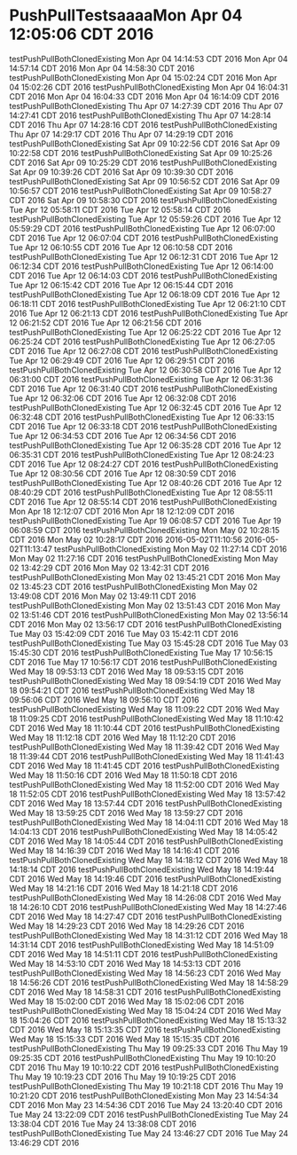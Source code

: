 # PushPullTestsaaaaMon Apr 04 12:05:06 CDT 2016
testPushPullBothClonedExisting Mon Apr 04 14:14:53 CDT 2016
Mon Apr 04 14:57:14 CDT 2016
Mon Apr 04 14:58:30 CDT 2016
testPushPullBothClonedExisting Mon Apr 04 15:02:24 CDT 2016
Mon Apr 04 15:02:26 CDT 2016
testPushPullBothClonedExisting Mon Apr 04 16:04:31 CDT 2016
Mon Apr 04 16:04:33 CDT 2016
Mon Apr 04 16:14:09 CDT 2016
testPushPullBothClonedExisting Thu Apr 07 14:27:39 CDT 2016
Thu Apr 07 14:27:41 CDT 2016
testPushPullBothClonedExisting Thu Apr 07 14:28:14 CDT 2016
Thu Apr 07 14:28:16 CDT 2016
testPushPullBothClonedExisting Thu Apr 07 14:29:17 CDT 2016
Thu Apr 07 14:29:19 CDT 2016
testPushPullBothClonedExisting Sat Apr 09 10:22:56 CDT 2016
Sat Apr 09 10:22:58 CDT 2016
testPushPullBothClonedExisting Sat Apr 09 10:25:26 CDT 2016
Sat Apr 09 10:25:29 CDT 2016
testPushPullBothClonedExisting Sat Apr 09 10:39:26 CDT 2016
Sat Apr 09 10:39:30 CDT 2016
testPushPullBothClonedExisting Sat Apr 09 10:56:52 CDT 2016
Sat Apr 09 10:56:57 CDT 2016
testPushPullBothClonedExisting Sat Apr 09 10:58:27 CDT 2016
Sat Apr 09 10:58:30 CDT 2016
testPushPullBothClonedExisting Tue Apr 12 05:58:11 CDT 2016
Tue Apr 12 05:58:14 CDT 2016
testPushPullBothClonedExisting Tue Apr 12 05:59:26 CDT 2016
Tue Apr 12 05:59:29 CDT 2016
testPushPullBothClonedExisting Tue Apr 12 06:07:00 CDT 2016
Tue Apr 12 06:07:04 CDT 2016
testPushPullBothClonedExisting Tue Apr 12 06:10:55 CDT 2016
Tue Apr 12 06:10:58 CDT 2016
testPushPullBothClonedExisting Tue Apr 12 06:12:31 CDT 2016
Tue Apr 12 06:12:34 CDT 2016
testPushPullBothClonedExisting Tue Apr 12 06:14:00 CDT 2016
Tue Apr 12 06:14:03 CDT 2016
testPushPullBothClonedExisting Tue Apr 12 06:15:42 CDT 2016
Tue Apr 12 06:15:44 CDT 2016
testPushPullBothClonedExisting Tue Apr 12 06:18:09 CDT 2016
Tue Apr 12 06:18:11 CDT 2016
testPushPullBothClonedExisting Tue Apr 12 06:21:10 CDT 2016
Tue Apr 12 06:21:13 CDT 2016
testPushPullBothClonedExisting Tue Apr 12 06:21:52 CDT 2016
Tue Apr 12 06:21:56 CDT 2016
testPushPullBothClonedExisting Tue Apr 12 06:25:22 CDT 2016
Tue Apr 12 06:25:24 CDT 2016
testPushPullBothClonedExisting Tue Apr 12 06:27:05 CDT 2016
Tue Apr 12 06:27:08 CDT 2016
testPushPullBothClonedExisting Tue Apr 12 06:29:49 CDT 2016
Tue Apr 12 06:29:51 CDT 2016
testPushPullBothClonedExisting Tue Apr 12 06:30:58 CDT 2016
Tue Apr 12 06:31:00 CDT 2016
testPushPullBothClonedExisting Tue Apr 12 06:31:36 CDT 2016
Tue Apr 12 06:31:40 CDT 2016
testPushPullBothClonedExisting Tue Apr 12 06:32:06 CDT 2016
Tue Apr 12 06:32:08 CDT 2016
testPushPullBothClonedExisting Tue Apr 12 06:32:45 CDT 2016
Tue Apr 12 06:32:48 CDT 2016
testPushPullBothClonedExisting Tue Apr 12 06:33:15 CDT 2016
Tue Apr 12 06:33:18 CDT 2016
testPushPullBothClonedExisting Tue Apr 12 06:34:53 CDT 2016
Tue Apr 12 06:34:56 CDT 2016
testPushPullBothClonedExisting Tue Apr 12 06:35:28 CDT 2016
Tue Apr 12 06:35:31 CDT 2016
testPushPullBothClonedExisting Tue Apr 12 08:24:23 CDT 2016
Tue Apr 12 08:24:27 CDT 2016
testPushPullBothClonedExisting Tue Apr 12 08:30:56 CDT 2016
Tue Apr 12 08:30:59 CDT 2016
testPushPullBothClonedExisting Tue Apr 12 08:40:26 CDT 2016
Tue Apr 12 08:40:29 CDT 2016
testPushPullBothClonedExisting Tue Apr 12 08:55:11 CDT 2016
Tue Apr 12 08:55:14 CDT 2016
testPushPullBothClonedExisting Mon Apr 18 12:12:07 CDT 2016
Mon Apr 18 12:12:09 CDT 2016
testPushPullBothClonedExisting Tue Apr 19 06:08:57 CDT 2016
Tue Apr 19 06:08:59 CDT 2016
testPushPullBothClonedExisting Mon May 02 10:28:15 CDT 2016
Mon May 02 10:28:17 CDT 2016
2016-05-02T11:10:56
2016-05-02T11:13:47
testPushPullBothClonedExisting Mon May 02 11:27:14 CDT 2016
Mon May 02 11:27:16 CDT 2016
testPushPullBothClonedExisting Mon May 02 13:42:29 CDT 2016
Mon May 02 13:42:31 CDT 2016
testPushPullBothClonedExisting Mon May 02 13:45:21 CDT 2016
Mon May 02 13:45:23 CDT 2016
testPushPullBothClonedExisting Mon May 02 13:49:08 CDT 2016
Mon May 02 13:49:11 CDT 2016
testPushPullBothClonedExisting Mon May 02 13:51:43 CDT 2016
Mon May 02 13:51:46 CDT 2016
testPushPullBothClonedExisting Mon May 02 13:56:14 CDT 2016
Mon May 02 13:56:17 CDT 2016
testPushPullBothClonedExisting Tue May 03 15:42:09 CDT 2016
Tue May 03 15:42:11 CDT 2016
testPushPullBothClonedExisting Tue May 03 15:45:28 CDT 2016
Tue May 03 15:45:30 CDT 2016
testPushPullBothClonedExisting Tue May 17 10:56:15 CDT 2016
Tue May 17 10:56:17 CDT 2016
testPushPullBothClonedExisting Wed May 18 09:53:13 CDT 2016
Wed May 18 09:53:15 CDT 2016
testPushPullBothClonedExisting Wed May 18 09:54:19 CDT 2016
Wed May 18 09:54:21 CDT 2016
testPushPullBothClonedExisting Wed May 18 09:56:06 CDT 2016
Wed May 18 09:56:10 CDT 2016
testPushPullBothClonedExisting Wed May 18 11:09:22 CDT 2016
Wed May 18 11:09:25 CDT 2016
testPushPullBothClonedExisting Wed May 18 11:10:42 CDT 2016
Wed May 18 11:10:44 CDT 2016
testPushPullBothClonedExisting Wed May 18 11:12:18 CDT 2016
Wed May 18 11:12:20 CDT 2016
testPushPullBothClonedExisting Wed May 18 11:39:42 CDT 2016
Wed May 18 11:39:44 CDT 2016
testPushPullBothClonedExisting Wed May 18 11:41:43 CDT 2016
Wed May 18 11:41:45 CDT 2016
testPushPullBothClonedExisting Wed May 18 11:50:16 CDT 2016
Wed May 18 11:50:18 CDT 2016
testPushPullBothClonedExisting Wed May 18 11:52:00 CDT 2016
Wed May 18 11:52:05 CDT 2016
testPushPullBothClonedExisting Wed May 18 13:57:42 CDT 2016
Wed May 18 13:57:44 CDT 2016
testPushPullBothClonedExisting Wed May 18 13:59:25 CDT 2016
Wed May 18 13:59:27 CDT 2016
testPushPullBothClonedExisting Wed May 18 14:04:11 CDT 2016
Wed May 18 14:04:13 CDT 2016
testPushPullBothClonedExisting Wed May 18 14:05:42 CDT 2016
Wed May 18 14:05:44 CDT 2016
testPushPullBothClonedExisting Wed May 18 14:16:39 CDT 2016
Wed May 18 14:16:41 CDT 2016
testPushPullBothClonedExisting Wed May 18 14:18:12 CDT 2016
Wed May 18 14:18:14 CDT 2016
testPushPullBothClonedExisting Wed May 18 14:19:44 CDT 2016
Wed May 18 14:19:46 CDT 2016
testPushPullBothClonedExisting Wed May 18 14:21:16 CDT 2016
Wed May 18 14:21:18 CDT 2016
testPushPullBothClonedExisting Wed May 18 14:26:08 CDT 2016
Wed May 18 14:26:10 CDT 2016
testPushPullBothClonedExisting Wed May 18 14:27:46 CDT 2016
Wed May 18 14:27:47 CDT 2016
testPushPullBothClonedExisting Wed May 18 14:29:23 CDT 2016
Wed May 18 14:29:26 CDT 2016
testPushPullBothClonedExisting Wed May 18 14:31:12 CDT 2016
Wed May 18 14:31:14 CDT 2016
testPushPullBothClonedExisting Wed May 18 14:51:09 CDT 2016
Wed May 18 14:51:11 CDT 2016
testPushPullBothClonedExisting Wed May 18 14:53:10 CDT 2016
Wed May 18 14:53:13 CDT 2016
testPushPullBothClonedExisting Wed May 18 14:56:23 CDT 2016
Wed May 18 14:56:26 CDT 2016
testPushPullBothClonedExisting Wed May 18 14:58:29 CDT 2016
Wed May 18 14:58:31 CDT 2016
testPushPullBothClonedExisting Wed May 18 15:02:00 CDT 2016
Wed May 18 15:02:06 CDT 2016
testPushPullBothClonedExisting Wed May 18 15:04:24 CDT 2016
Wed May 18 15:04:26 CDT 2016
testPushPullBothClonedExisting Wed May 18 15:13:32 CDT 2016
Wed May 18 15:13:35 CDT 2016
testPushPullBothClonedExisting Wed May 18 15:15:33 CDT 2016
Wed May 18 15:15:35 CDT 2016
testPushPullBothClonedExisting Thu May 19 09:25:33 CDT 2016
Thu May 19 09:25:35 CDT 2016
testPushPullBothClonedExisting Thu May 19 10:10:20 CDT 2016
Thu May 19 10:10:22 CDT 2016
testPushPullBothClonedExisting Thu May 19 10:19:23 CDT 2016
Thu May 19 10:19:25 CDT 2016
testPushPullBothClonedExisting Thu May 19 10:21:18 CDT 2016
Thu May 19 10:21:20 CDT 2016
testPushPullBothClonedExisting Mon May 23 14:54:34 CDT 2016
Mon May 23 14:54:36 CDT 2016
Tue May 24 13:20:40 CDT 2016
Tue May 24 13:22:09 CDT 2016
testPushPullBothClonedExisting Tue May 24 13:38:04 CDT 2016
Tue May 24 13:38:08 CDT 2016
testPushPullBothClonedExisting Tue May 24 13:46:27 CDT 2016
Tue May 24 13:46:29 CDT 2016
